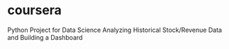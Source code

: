 # coursera
Python Project for Data Science
Analyzing Historical Stock/Revenue Data and Building a Dashboard
